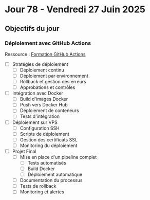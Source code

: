# Jour 78 - Vendredi 27 Juin 2025

## Objectifs du jour

### Déploiement avec GitHub Actions

Ressource : [Formation GitHub Actions](https://github.com/HachemiH/formation-github-actions)

- [ ] Stratégies de déploiement
  - [ ] Déploiement continu
  - [ ] Déploiement par environnement
  - [ ] Rollback et gestion des erreurs
  - [ ] Approbations et contrôles

- [ ] Intégration avec Docker
  - [ ] Build d'images Docker
  - [ ] Push vers Docker Hub
  - [ ] Déploiement de conteneurs
  - [ ] Tests d'intégration

- [ ] Déploiement sur VPS
  - [ ] Configuration SSH
  - [ ] Scripts de déploiement
  - [ ] Gestion des certificats SSL
  - [ ] Monitoring du déploiement

- [ ] Projet Final
  - [ ] Mise en place d'un pipeline complet
    - [ ] Tests automatisés
    - [ ] Build Docker
    - [ ] Déploiement automatique
  - [ ] Documentation du processus
  - [ ] Tests de rollback
  - [ ] Monitoring et alertes 
